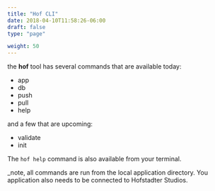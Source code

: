 ```yaml
---
title: "Hof CLI"
date: 2018-04-10T11:58:26-06:00
draft: false
type: "page"

weight: 50
---
```


the __hof__ tool has several commands
that are available today:

- app
- db
- push
- pull
- help

and a few that are upcoming:

- validate
- init


The `hof help` command is also available
from your terminal.

_note, all commands are run from
the local application directory.
You application also needs to be
connected to Hofstadter Studios.

